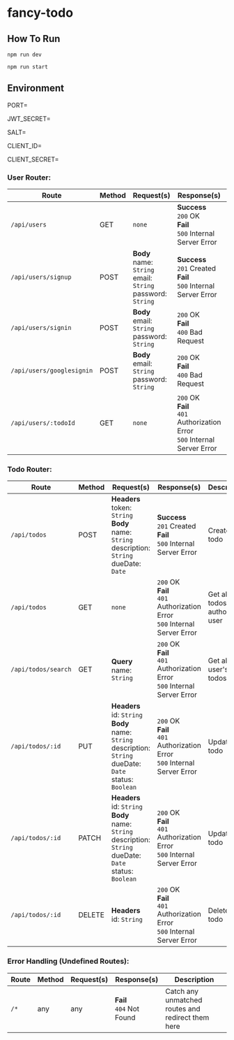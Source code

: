 # fancy-todo

## How To Run

``` npm run dev ```

``` npm run start ```

## Environment

PORT=

JWT_SECRET=

SALT=

CLIENT_ID=

CLIENT_SECRET=

### User Router:

Route | Method | Request(s) | Response(s) | Description
---|---|---|---|---
`/api/users` | GET | `none` | **Success**<br>`200` OK<br>**Fail**<br>`500` Internal Server Error | Show all users
`/api/users/signup` | POST | **Body**<br>name: `String`<br>email: `String`<br>password: `String` | **Success**<br>`201` Created<br>**Fail**<br>`500` Internal Server Error | Create a user
`/api/users/signin` | POST | **Body**<br>email: `String`<br>password: `String` | `200` OK<br>**Fail**<br>`400` Bad Request | Sign a user in
`/api/users/googlesignin` | POST | **Body**<br>email: `String`<br>password: `String` | `200` OK<br>**Fail**<br>`400` Bad Request | Sign a user in with google account
`/api/users/:todoId` | GET | `none` | `200` OK<br>**Fail**<br>`401` Authorization Error<br>`500` Internal Server Error | Get logged in todo user by todoId

### Todo Router:

Route | Method | Request(s) | Response(s) | Description
---|---|---|---|---
`/api/todos` | POST | **Headers**<br>token: `String`<br>**Body**<br>name: `String`<br>description: `String`<br>dueDate: `Date` | **Success**<br>`201` Created<br>**Fail**<br>`500` Internal Server Error | Create a todo
`/api/todos` | GET | `none` | `200` OK<br>**Fail**<br>`401` Authorization Error<br>`500` Internal Server Error | Get all todos by authorize user
`/api/todos/search` | GET | **Query**<br>name: `String`<br> | `200` OK<br>**Fail**<br>`401` Authorization Error<br>`500` Internal Server Error | Get all user's todos
`/api/todos/:id` | PUT | **Headers**<br>id: `String`<br>**Body**<br>name: `String`<br>description: `String`<br>dueDate: `Date`<br>status: `Boolean` | `200` OK<br>**Fail**<br>`401` Authorization Error<br>`500` Internal Server Error | Update one todo
`/api/todos/:id` | PATCH | **Headers**<br>id: `String`<br>**Body**<br>name: `String`<br>description: `String`<br>dueDate: `Date`<br>status: `Boolean` | `200` OK<br>**Fail**<br>`401` Authorization Error<br>`500` Internal Server Error | Update one todo
`/api/todos/:id` | DELETE | **Headers**<br>id: `String` | `200` OK<br>**Fail**<br>`401` Authorization Error<br>`500` Internal Server Error | Delete a todo

### Error Handling (Undefined Routes):

Route | Method | Request(s) | Response(s) | Description
---|---|---|---|---
`/*` | any | any | **Fail**<br>`404` Not Found | Catch any unmatched routes and redirect them here
